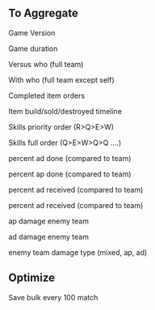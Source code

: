 ## To Aggregate
Game Version

Game duration

Versus who (full team)

With who (full team except self)

Completed item orders

Item build/sold/destroyed timeline

Skills priority order (R>Q>E>W)

Skills full order (Q>E>W>Q>Q ....)

percent ad done (compared to team)

percent ap done (compared to team)

percent ad received (compared to team) 

percent ad received (compared to team)

ap damage enemy team

ad damage enemy team

enemy team damage type (mixed, ap, ad)

## Optimize
Save bulk every 100 match